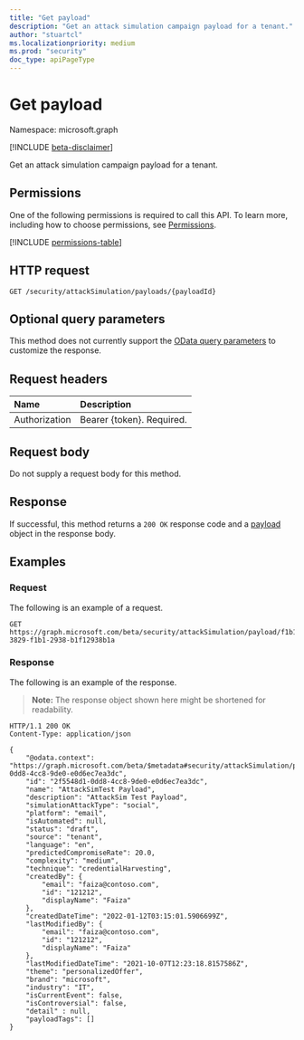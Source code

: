 ```yaml
---
title: "Get payload"
description: "Get an attack simulation campaign payload for a tenant."
author: "stuartcl"
ms.localizationpriority: medium
ms.prod: "security"
doc_type: apiPageType
---
```


# Get payload

Namespace: microsoft.graph

[!INCLUDE [beta-disclaimer](../../includes/beta-disclaimer.md)]

Get an attack simulation campaign payload for a tenant.

## Permissions

One of the following permissions is required to call this API. To learn more, including how to choose permissions, see [Permissions](/graph/permissions-reference).

<!-- { "blockType": "permissions", "name": "payload_get" } -->
[!INCLUDE [permissions-table](../includes/permissions/payload-get-permissions.md)]

## HTTP request

<!-- {
  "blockType": "ignored"
}
-->
``` http
GET /security/attackSimulation/payloads/{payloadId}
```

## Optional query parameters

This method does not currently support the [OData query parameters](/graph/query-parameters) to customize the response.

## Request headers

|Name|Description|
|:---|:---|
|Authorization|Bearer {token}. Required.|

## Request body

Do not supply a request body for this method.

## Response

If successful, this method returns a `200 OK` response code and a [payload](../resources/payload.md) object in the response body.

## Examples

### Request

The following is an example of a request.

<!-- {
  "blockType": "request",
  "name": "get_payload",
  "sampleKeys": ["f1b13829-3829-f1b1-2938-b1f12938b1a"]
}
-->
``` http
GET https://graph.microsoft.com/beta/security/attackSimulation/payload/f1b13829-3829-f1b1-2938-b1f12938b1a
```

### Response

The following is an example of the response.

>**Note:** The response object shown here might be shortened for readability.
<!-- {
  "blockType": "response",
  "truncated": true,
  "@odata.type": "microsoft.graph.payload"
}
-->
``` http
HTTP/1.1 200 OK
Content-Type: application/json

{
    "@odata.context": "https://graph.microsoft.com/beta/$metadata#security/attackSimulation/payloads/2f5548d1-0dd8-4cc8-9de0-e0d6ec7ea3dc",
    "id": "2f5548d1-0dd8-4cc8-9de0-e0d6ec7ea3dc",
    "name": "AttackSimTest Payload",
    "description": "AttackSim Test Payload",
    "simulationAttackType": "social",
    "platform": "email",
    "isAutomated": null,
    "status": "draft",
    "source": "tenant",
    "language": "en",
    "predictedCompromiseRate": 20.0,
    "complexity": "medium",
    "technique": "credentialHarvesting",
    "createdBy": {
        "email": "faiza@contoso.com",
        "id": "121212",
        "displayName": "Faiza"
    },
    "createdDateTime": "2022-01-12T03:15:01.5906699Z",
    "lastModifiedBy": {
        "email": "faiza@contoso.com",
        "id": "121212",
        "displayName": "Faiza"
    },
    "lastModifiedDateTime": "2021-10-07T12:23:18.8157586Z",
    "theme": "personalizedOffer",
    "brand": "microsoft",
    "industry": "IT",
    "isCurrentEvent": false,
    "isControversial": false,
    "detail" : null,
    "payloadTags": []
}
```
